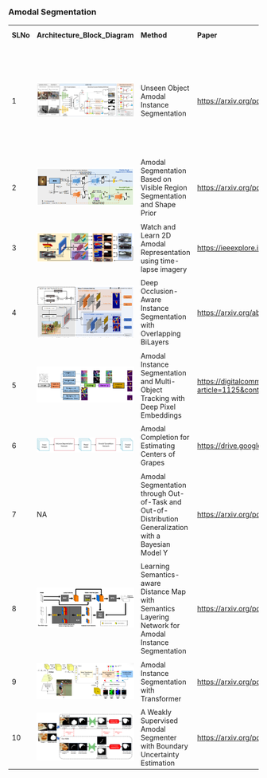 ﻿### Amodal Segmentation
| | | | | | | | | | | | | | |
|-|-|-|-|-|-|-|-|-|-|-|-|-|-|
|**SLNo**|**Architecture_Block_Diagram**|**Method**|**Paper** |**Github**|**Year**|**FrameWork**|**Type**|**Dataset**|**Pretrained Model**|**Training Pipeline**|**Inference Pipeline**|**License**|**Keywords**|
| | | | | | | | | | | | | | |
|1|![hom](datacapture/hom.png)|Unseen Object Amodal Instance Segmentation|https://arxiv.org/pdf/2109.11103.pdf|https://github.com/gist-ailab/uoais|2022|PyTorch|Instance Segmentation|UOAIS-SIM|Yes|Yes|Yes|Custom|<p>* List 3 elements (1) <p>* List 3 elements (2) <p>* List 3 elements (3)|
| | | | | | | | | | | | | | |
|2|![Unseen](datacapture/unseen.png)|Amodal Segmentation Based on Visible Region Segmentation and Shape Prior|https://arxiv.org/pdf/2012.05598.pdf|https://github.com/YutingXiao/Amodal-Segmentation-Based-on-Visible-Region-Segmentation-and-Shape-Prior|2020|PyTorch|Instance Segmentation|D2SA.KINS,COCOA Cls|Yes|Yes|Yes|NA|KY|
| | | | | | | | | | | | | | |
|3|![walt](datacapture/walt.png)|Watch and Learn 2D Amodal Representation using time-lapse imagery|https://ieeexplore.ieee.org/document/9878958|https://github.com/dineshreddy91/WALT|2022|PyTorch|Instance Segmentation|WALT|Yes|Yes|Yes|MIT|KY|
| | | | | | | | | | | | | | |
|4|![bcnet](datacapture/bcnet.png)|Deep Occlusion-Aware Instance Segmentation with Overlapping BiLayers|https://arxiv.org/abs/2103.12340|https://github.com/lkeab/BCNet|2021|PyTorch|Instance Segmentation|COCOA , COCO,COCO-OCC, KINS|Yes|Yes|Yes|MIT|KY|
| | | | | | | | | | | | | | |
|5|![embedtrack](datacapture/embedtrack.png)|Amodal Instance Segmentation and Multi-Object Tracking with Deep Pixel Embeddings|https://digitalcommons.unl.edu/cgi/viewcontent.cgi?article=1125&context=elecengtheses|https://github.com/yanfengliu/embedding_tracking|2019|TensorFlow|Instance Segmentation|MOT|No|No|Yes|NA|KY|
| | | | | | | | | | | | | | |
|6|![grapemodel](datacapture/grapemodal.png)|Amodal Completion for Estimating Centers of Grapes|https://drive.google.com/file/d/1RlYYrtNAfvKLiXu55iUw62KNdhcr1ZMb/view|https://github.com/julianlegouic/grape-amodal-completion|2020|PyTorch|Instance Segmentation|synthetic grape dataset|No|Yes|Yes|NA|KY|
| | | | | | | | | | | | | | |
|7|NA|Amodal Segmentation through Out-of-Task and Out-of-Distribution Generalization with a Bayesian Model Y|https://arxiv.org/pdf/2010.13175.pdf|https://github.com/YihongSun/Bayesian-Amodal|2022|PyTorch|Instance Segmentation|KINS, COCOACls,OccludedVehicle|Yes|Yes|Yes|MIT|KY|
| | | | | | | | | | | | | | |
|8|![sln](datacapture/slnmodal.png)|Learning Semantics-aware Distance Map with Semantics Layering Network for Amodal Instance Segmentation|https://arxiv.org/pdf/1905.12898.pdf|https://github.com/apchenstu/SLN-Amodal|2019|PyTorch|Instance Segmentation|COCOA Cls, D2SA|Yes|Yes|Yes|MIT|KY|
| | | | | | | | | | | | | | |
|9|![aisformer](datacapture/aisformer.png)|Amodal Instance Segmentation with Transformer|https://arxiv.org/pdf/2210.06323.pdf|https://github.com/UARK-AICV/AISFormer|2022|PyTorch|Instance Segmentation|COCOA Cls,D2SA|Yes|Yes|Yes|Apache-2.0|KY|
| | | | | | | | | | | | | | |
|10|![asbu](datacapture/asbu.png)|A Weakly Supervised Amodal Segmenter with Boundary Uncertainty Estimation|https://arxiv.org/pdf/2108.09897.pdf|https://github.com/ducminhkhoi/Amodal-Instance-Seg-ASBU|2021|PyTorch|Instance Segmentation|COCOA Cls,KINS|No|Yes|Yes|Apache-2.0|KY|
